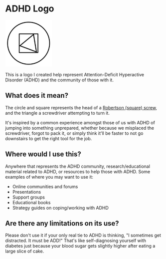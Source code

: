 # ADHD Logo

<img src="https://raw.githubusercontent.com/JasonTarka/adhd-logo/refs/heads/main/adhd-logo-white-background.svg" alt="adhd-logo" style="max-width: 150px" />

This is a logo I created help represent Attention-Deficit Hyperactive Disorder
(ADHD) and the community of those with it.

## What does it mean?

The circle and square represents the head of a [Robertson (square)
screw][robby], and the triangle a screwdriver attempting to turn it.

It's inspired by a common experience amongst those of us with ADHD of jumping
into something unprepared, whether because we misplaced the screwdriver, forgot
to pack it, or simply think it'll be faster to not go downstairs to get the 
right tool for the job.


## Where would I use this?

Anywhere that represents the ADHD community, research/educational material
related to ADHD, or resources to help those with ADHD. Some examples of where
you may want to use it:

- Online communities and forums
- Presentations
- Support groups
- Educational books
- Strategy guides on coping/working with ADHD


## Are there any limitations on its use?

Please don't use it if your only real tie to ADHD is thinking, "I sometimes get
distracted. It must be ADD!" That's like self-diagnosing yourself with diabetes
just because your blood sugar gets slightly higher after eating a large slice of
cake.

[robby]: https://en.wikipedia.org/wiki/List_of_screw_drives#Robertson
